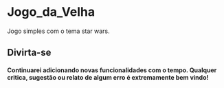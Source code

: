 # Jogo_da_Velha
Jogo simples com o tema star wars. 
## Divirta-se
#### Continuarei adicionando novas funcionalidades com o tempo. Qualquer critica, sugestão ou relato de algum erro é extremamente bem vindo!   
